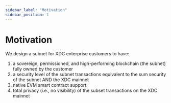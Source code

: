 ```yaml
---
sidebar_label: "Motivation"
sidebar_position: 1
---
```



# Motivation

We design a subnet for XDC enterprise customers to have:
1.	a sovereign, permissioned, and high-performing blockchain (the subnet) fully owned by the customer
2.	a security level of the subnet transactions equivalent to the sum security of the subnet AND the XDC mainnet
3.	native EVM smart contract support
4.	total privacy (i.e., no visibility) of the subset transactions on the XDC mainnet
